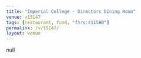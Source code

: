 ```yaml
---
title: "Imperial College - Directors Dining Room"
venue: v15147
tags: [restaurant, food, "fhrs:411580"]
permalink: /v/15147/
layout: venue
---
```

null